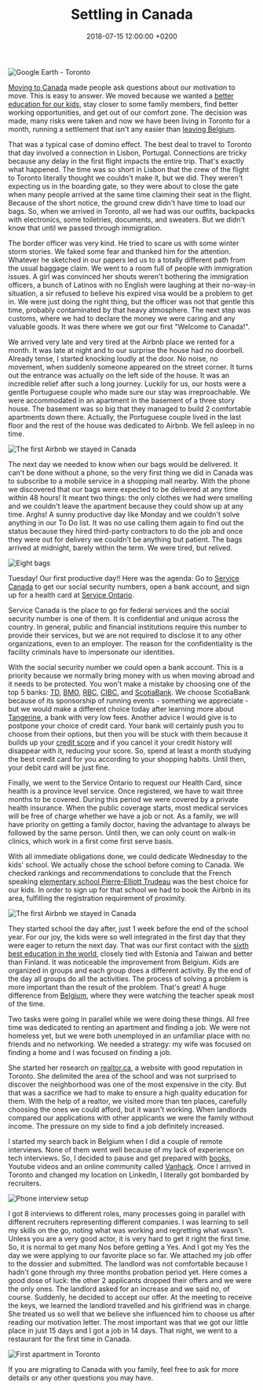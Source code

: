 ﻿---
layout: post
title:  "Settling in Canada"
date: 2018-07-15 12:00:00 +0200
categories: canada
---

![Google Earth - Toronto](/images/posts/canada-globe.jpg)

[Moving to Canada][2018-06-15] made people ask questions about our motivation to move. This is easy to answer. We moved because we wanted a [better education for our kids][pisa-2015], stay closer to some family members, find better working opportunities, and get out of our comfort zone. The decision was made, many risks were taken and now we have been living in Toronto for a month, running a settlement that isn't any easier than [leaving Belgium][Belgium].

<!-- more -->

That was a typical case of domino effect. The best deal to travel to Toronto that day involved a connection in Lisbon, Portugal. Connections are tricky because any delay in the first flight impacts the entire trip. That's exactly what happened. The time was so short in Lisbon that the crew of the flight to Toronto literally thought we couldn't make it, but we did. They weren't expecting us in the boarding gate, so they were about to close the gate when many people arrived at the same time claiming their seat in the flight. Because of the short notice, the ground crew didn't have time to load our bags. So, when we arrived in Toronto, all we had was our outfits, backpacks with electronics, some toiletries, documents, and sweaters. But we didn't know that until we passed through immigration.

The border officer was very kind. He tried to scare us with some winter storm stories. We faked some fear and thanked him for the attention. Whatever he sketched in our papers led us to a totally different path from the usual baggage claim. We went to a room full of people with immigration issues. A girl was convinced her shouts weren't bothering the immigration officers, a bunch of Latinos with no English were laughing at their no-way-in situation, a sir refused to believe his expired visa would be a problem to get in. We were just doing the right thing, but the officer was not that gentle this time, probably contaminated by that heavy atmosphere. The next step was customs, where we had to declare the money we were caring and any valuable goods. It was there where we got our first "Welcome to Canada!".

We arrived very late and very tired at the Airbnb place we rented for a month. It was late at night and to our surprise the house had no doorbell. Already tense, I started knocking loudly at the door. No noise, no movement, when suddenly someone appeared on the street corner. It turns out the entrance was actually on the left side of the house. It was an incredible relief after such a long journey. Luckily for us, our hosts were a gentle Portuguese couple who made sure our stay was irreproachable. We were accommodated in an apartment in the basement of a three story house. The basement was so big that they managed to build 2 comfortable apartments down there. Actually, the Portuguese couple lived in the last floor and the rest of the house was dedicated to Airbnb. We fell asleep in no time.

![The first Airbnb we stayed in Canada](/images/posts/airbnb-canada.jpg)

The next day we needed to know when our bags would be delivered. It can't be done without a phone, so the very first thing we did in Canada was to subscribe to a mobile service in a shopping mall nearby. With the phone we discovered that our bags were expected to be delivered at any time within 48 hours! It meant two things: the only clothes we had were smelling and we couldn't leave the apartment because they could show up at any time. Arghs! A sunny productive day like Monday and we couldn't solve anything in our To Do list. It was no use calling them again to find out the status because they hired third-party contractors to do the job and once they were out for delivery we couldn't be anything but patient. The bags arrived at midnight, barely within the term. We were tired, but relived.

![Eight bags](/images/posts/canada-bags.jpg)

Tuesday! Our first productive day!! Here was the agenda: Go to [Service Canada][service-canada] to get our social security numbers, open a bank account, and sign up for a health card at [Service Ontario][service-ontario].

Service Canada is the place to go for federal services and the social security number is one of them. It is confidential and unique across the country. In general, public and financial institutions require this number to provide their services, but we are not required to disclose it to any other organizations, even to an employer. The reason for the confidentiality is the facility criminals have to impersonate our identities.

With the social security number we could open a bank account. This is a priority because we normally bring money with us when moving abroad and it needs to be protected. You won't make a mistake by choosing one of the top 5 banks: [TD], [BMO], [RBC], [CIBC], and [ScotiaBank]. We choose ScotiaBank because of its sponsorship of running events - something we appreciate - but we would make a different choice today after learning more about [Tangerine], a bank with very low fees. Another advice I would give is to postpone your choice of credit card. Your bank will certainly push you to choose from their options, but then you will be stuck with them because it builds up your [credit score][credit-score] and if you cancel it your credit history will disappear with it, reducing your score. So, spend at least a month studying the best credit card for you according to your shopping habits. Until then, your debit card will be just fine.

Finally, we went to the Service Ontario to request our Health Card, since health is a province level service. Once registered, we have to wait three months to be covered. During this period we were covered by a private health insurance. When the public coverage starts, most medical services will be free of charge whether we have a job or not. As a family, we will have priority on getting a family doctor, having the advantage to always be followed by the same person. Until then, we can only count on walk-in clinics, which work in a first come first serve basis.

With all immediate obligations done, we could dedicate Wednesday to the kids' school. We actually chose the school before coming to Canada. We checked rankings and recommendations to conclude that the French speaking [elementary school Pierre-Elliott Trudeau][pet] was the best choice for our kids. In order to sign up for that school we had to book the Airbnb in its area, fulfilling the registration requirement of proximity.

![The first Airbnb we stayed in Canada](/images/posts/ecole-pierre-elliott-trudeau.jpg)

They started school the day after, just 1 week before the end of the school year. For our joy, the kids were so well integrated in the first day that they were eager to return the next day. That was our first contact with the [sixth best education in the world][pisa-2015], closely tied with Estonia and Taiwan and better than Finland. It was noticeable the improvement from Belgium. Kids are organized in groups and each group does a different activity. By the end of the day all groups do all the activities. The process of solving a problem is more important than the result of the problem. That's great! A huge difference from [Belgium], where they were watching the teacher speak most of the time.

Two tasks were going in parallel while we were doing these things. All free time was dedicated to renting an apartment and finding a job. We were not homeless yet, but we were both unemployed in an unfamiliar place with no friends and no networking. We needed a strategy: my wife was focused on finding a home and I was focused on finding a job.

She started her research on [realtor.ca], a website with good reputation in Toronto. She delimited the area of the school and was not surprised to discover the neighborhood was one of the most expensive in the city. But that was a sacrifice we had to make to ensure a high quality education for them. With the help of a realtor, we visited more than ten places, carefully choosing the ones we could afford, but it wasn't working. When landlords compared our applications with other applicants we were the family without income. The pressure on my side to find a job definitely increased.

I started my search back in Belgium when I did a couple of remote interviews. None of them went well because of my lack of experience on tech interviews. So, I decided to pause and get prepared with [books], Youtube videos and an online community called [Vanhack]. Once I arrived in Toronto and changed my location on LinkedIn, I literally got bombarded by recruiters.

![Phone interview setup](/images/posts/phone-interview.jpg)

I got 8 interviews to different roles, many processes going in parallel with different recruiters representing different companies. I was learning to sell my skills on the go, noting what was working and regretting what wasn't. Unless you are a very good actor, it is very hard to get it right the first time. So, it is normal to get many Nos before getting a Yes. And I got my Yes the day we were applying to our favorite place so far. We attached my job offer to the dossier and submitted. The landlord was not comfortable because I hadn't gone through my three months probation period yet. Here comes a good dose of luck: the other 2 applicants dropped their offers and we were the only ones. The landlord asked for an increase and we said no, of course. Suddenly, he decided to accept our offer. At the meeting to receive the keys, we learned the landlord travelled and his girlfriend was in charge. She treated us so well that we believe she influenced him to choose us after reading our motivation letter. The most important was that we got our little place in just 15 days and I got a job in 14 days. That night, we went to a restaurant for the first time in Canada.

![First apartment in Toronto](/images/posts/first-apartment-canada.jpg)

If you are migrating to Canada with you family, feel free to ask for more details or any other questions you may have.

[2018-06-15]: http://www.hildeberto.com/2018/06/moving-canada.html
[Belgium]: /2018/06/moving-canada.html
[BMO]: https://www.bmo.ca
[books]: https://www.amazon.com/gp/product/0984782850/ref=as_li_qf_asin_il_tl?ie=UTF8&tag=htmfilho04-20&creative=9325&linkCode=as2&creativeASIN=0984782850&linkId=f077ff58fab9ea8544bba0da0acddd3e
[CIBC]: https://www.cibc.com
[credit-score]: https://en.wikipedia.org/wiki/Credit_score
[LinkedIn]: https://www.linkedin.com
[pet]: https://csviamonde.ca/nos-ecoles/trouver-une-ecole/fiche-ecole/ecole-elementaire-pierre-elliott-trudeau/
[pisa-2015]: http://gpseducation.oecd.org/CountryProfile?primaryCountry=CAN&treshold=10&topic=PI
[RBC]: https://www.rbc.com
[realtor.ca]: https://www.realtor.ca
[ScotiaBank]: https://www.scotiabank.com/ca/
[service-canada]: https://www.canada.ca/en/employment-social-development/corporate/portfolio/service-canada.html
[service-ontario]: https://www.ontario.ca/page/serviceontario
[Tangerine]: https://www.tangerine.ca/en
[TD]: https://www.td.ca
[Vanhack]: https://www.vanhack.com
